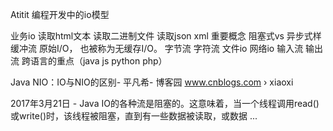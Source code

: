 Atitit 编程开发中的io模型


业务io
读取html文本
读取二进制文件
读取json xml
重要概念
阻塞式vs 异步式样
缓冲流  原始I/O， 也被称为无缓存I/O。
字节流 字符流
文件io 网络io
输入流 输出流
跨语言的重点（java js python php）


Java NIO：IO与NIO的区别- 平凡希- 博客园
www.cnblogs.com › xiaoxi



2017年3月21日 - Java IO的各种流是阻塞的。这意味着，当一个线程调用read() 或write()时，该线程被阻塞，直到有一些数据被读取，或数据 ...

